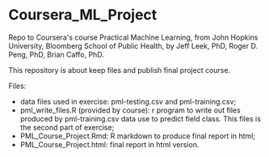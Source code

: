 Coursera_ML_Project
===================

Repo to Coursera's course Practical Machine Learning, from John Hopkins University, Bloomberg School of Public Health, by Jeff Leek, PhD, Roger D. Peng, PhD, Brian Caffo, PhD.

This repository is about keep files and publish final project course.

Files:
- data files used in exercise: pml-testing.csv and pml-training.csv;
- pml_write_files.R (provided by course): r program to write out files produced by pml-training.csv data use to predict field class. This files is the second part of exercise;
- PML_Course_Project.Rmd: R markdown to produce final report in html;
- PML_Course_Project.html: final report in html version.
